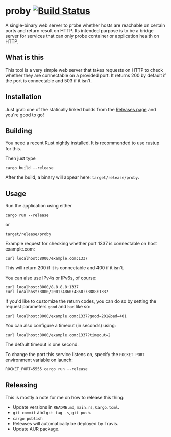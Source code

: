 # proby [![Build Status](https://travis-ci.com/svenstaro/proby.svg?branch=master)](https://travis-ci.com/svenstaro/proby)
A single-binary web server to probe whether hosts are reachable on certain ports and return result on HTTP. Its intended purpose is to be a bridge server for services that can only probe container or application health on HTTP.

## What is this

This tool is a very simple web server that takes requests on HTTP to check
whether they are connectable on a provided port. It returns 200 by default if
the port is connectable and 503 if it isn't.

## Installation

Just grab one of the statically linked builds from the [Releases
page](https://github.com/svenstaro/proby/releases) and you're good to go!

## Building

You need a recent Rust nightly installed. It is recommended to use
[rustup](https://github.com/rust-lang-nursery/rustup.rs) for this.

Then just type

    cargo build --release

After the build, a binary will appear here: `target/release/proby`.

## Usage

Run the application using either

    cargo run --release

or

    target/release/proby

Example request for checking whether port 1337 is connectable on host example.com:

    curl localhost:8000/example.com:1337

This will return 200 if it is connectable and 400 if it isn't.

You can also use IPv4s or IPv6s, of course:

    curl localhost:8000/8.8.8.8:1337
    curl localhost:8000/2001:4860:4860::8888:1337

If you'd like to customize the return codes, you can do so by setting the
request parameters `good` and `bad` like so:

    curl localhost:8000/example.com:1337?good=201&bad=401

You can also configure a timeout (in seconds) using:

    curl localhost:8000/example.com:1337?timeout=2

The default timeout is one second.

To change the port this service listens on, specify the `ROCKET_PORT` environment
variable on launch:

    ROCKET_PORT=5555 cargo run --release

## Releasing

This is mostly a note for me on how to release this thing:

- Update versions in `README.md`, `main.rs`, `Cargo.toml`.
- `git commit` and `git tag -s`, `git push`.
- `cargo publish`
- Releases will automatically be deployed by Travis.
- Update AUR package.
